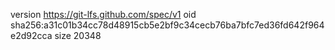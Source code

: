 version https://git-lfs.github.com/spec/v1
oid sha256:a31c01b34cc78d48915cb5e2bf9c34cecb76ba7bfc7ed36fd642f964e2d92cca
size 20348
